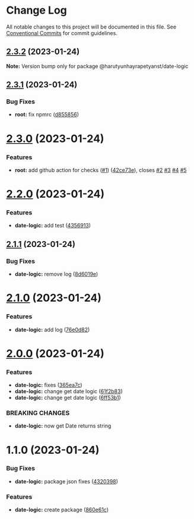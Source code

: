 # Change Log

All notable changes to this project will be documented in this file.
See [Conventional Commits](https://conventionalcommits.org) for commit guidelines.

## [2.3.2](https://github.com/harutyunhayrapetyanst/monorepo-cicd/compare/@harutyunhayrapetyanst/date-logic@2.3.1...@harutyunhayrapetyanst/date-logic@2.3.2) (2023-01-24)

**Note:** Version bump only for package @harutyunhayrapetyanst/date-logic





## [2.3.1](https://github.com/harutyunhayrapetyanst/monorepo-cicd/compare/@harutyunhayrapetyanst/date-logic@2.3.0...@harutyunhayrapetyanst/date-logic@2.3.1) (2023-01-24)


### Bug Fixes

* **root:** fix npmrc ([d855856](https://github.com/harutyunhayrapetyanst/monorepo-cicd/commit/d8558563e49be7d20d5b4bd22ea334614cb2b19a))





# [2.3.0](https://github.com/harutyunhayrapetyanst/monorepo-cicd/compare/@harutyunhayrapetyanst/date-logic@2.1.1...@harutyunhayrapetyanst/date-logic@2.3.0) (2023-01-24)


### Features

* **root:** add github action for checks ([#1](https://github.com/harutyunhayrapetyanst/monorepo-cicd/issues/1)) ([42ce73e](https://github.com/harutyunhayrapetyanst/monorepo-cicd/commit/42ce73e2303d745eeca65c24094f63c8abf9e7ef)), closes [#2](https://github.com/harutyunhayrapetyanst/monorepo-cicd/issues/2) [#3](https://github.com/harutyunhayrapetyanst/monorepo-cicd/issues/3) [#4](https://github.com/harutyunhayrapetyanst/monorepo-cicd/issues/4) [#5](https://github.com/harutyunhayrapetyanst/monorepo-cicd/issues/5)





# [2.2.0](https://github.com/harutyunhayrapetyanst/monorepo-cicd/compare/@harutyunhayrapetyanst/date-logic@2.1.1...@harutyunhayrapetyanst/date-logic@2.2.0) (2023-01-24)


### Features

* **date-logic:** add test ([4356913](https://github.com/harutyunhayrapetyanst/monorepo-cicd/commit/43569135ad29e712b16237446bc5f2b42fe1787e))





## [2.1.1](https://github.com/harutyunhayrapetyanst/monorepo-cicd/compare/@harutyunhayrapetyanst/date-logic@2.1.0...@harutyunhayrapetyanst/date-logic@2.1.1) (2023-01-24)


### Bug Fixes

* **date-logic:** remove log ([8d6019e](https://github.com/harutyunhayrapetyanst/monorepo-cicd/commit/8d6019ed4c9a6743214e2c77824e038c58dd6611))





# [2.1.0](https://github.com/harutyunhayrapetyanst/monorepo-cicd/compare/@harutyunhayrapetyanst/date-logic@2.0.0...@harutyunhayrapetyanst/date-logic@2.1.0) (2023-01-24)


### Features

* **date-logic:** add log ([76e0d82](https://github.com/harutyunhayrapetyanst/monorepo-cicd/commit/76e0d820a4d48619867f18b903060c748a5e420b))





# [2.0.0](https://github.com/harutyunhayrapetyanst/monorepo-cicd/compare/@harutyunhayrapetyanst/date-logic@1.1.0...@harutyunhayrapetyanst/date-logic@2.0.0) (2023-01-24)


### Features

* **date-logic:**  fixes ([365ea7c](https://github.com/harutyunhayrapetyanst/monorepo-cicd/commit/365ea7cf37c1b8d161b696bf1b4c47fdbc943580))
* **date-logic:** change get date logic ([61f2b83](https://github.com/harutyunhayrapetyanst/monorepo-cicd/commit/61f2b839eea6331ca0f2f32d6219811a1ed740f3))
* **date-logic:** change get date logic ([6ff53b1](https://github.com/harutyunhayrapetyanst/monorepo-cicd/commit/6ff53b1667f027dbf4f460088aef47cb2bb9feb8))


### BREAKING CHANGES

* **date-logic:** now get Date returns string





# 1.1.0 (2023-01-24)


### Bug Fixes

* **date-logic:** package json fixes ([4320398](https://github.com/harutyunhayrapetyanst/monorepo-cicd/commit/43203987cd39d29f5a24e2c3ebc5e6fe18ef7ef3))


### Features

* **date-logic:** create package ([860e61c](https://github.com/harutyunhayrapetyanst/monorepo-cicd/commit/860e61c403455a8b07fe7e33aba00600409fbe18))
